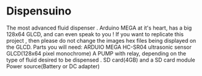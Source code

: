 # Dispensuino
 The most advanced fluid dispenser . Arduino MEGA at it's heart, has a big 128x64 GLCD, and can even speak to you ! 
If you want to replicate this project , then please do not change the images hex files being displayed on the GLCD.
Parts you will need:
ARDUIO MEGA
HC-SR04 ultrasonic sensor
GLCD(128x64 pixel monochrome)
A PUMP with relay, depending on the type of fluid desired to be dispensed . 
SD card(4GB) and a SD card module 
Power source(Battery or DC adapter)
